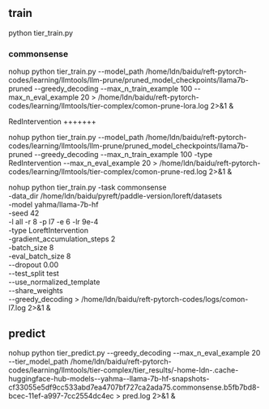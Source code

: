 
## train
python tier_train.py


### commonsense 
nohup python tier_train.py --model_path /home/ldn/baidu/reft-pytorch-codes/learning/llmtools/llm-prune/pruned_model_checkpoints/llama7b-pruned --greedy_decoding --max_n_train_example 100 --max_n_eval_example 20  > /home/ldn/baidu/reft-pytorch-codes/learning/llmtools/tier-complex/comon-prune-lora.log 2>&1 &



RedIntervention +++++++

nohup python tier_train.py --model_path /home/ldn/baidu/reft-pytorch-codes/learning/llmtools/llm-prune/pruned_model_checkpoints/llama7b-pruned --greedy_decoding --max_n_train_example 100 -type RedIntervention --max_n_eval_example 20  > /home/ldn/baidu/reft-pytorch-codes/learning/llmtools/tier-complex/comon-prune-red.log 2>&1 &

nohup python tier_train.py -task commonsense \
-data_dir /home/ldn/baidu/pyreft/paddle-version/loreft/datasets \
-model yahma/llama-7b-hf \
-seed 42 \
-l all -r 8 -p l7 -e 6 -lr 9e-4 \
-type LoreftIntervention \
-gradient_accumulation_steps 2 \
-batch_size 8 \
-eval_batch_size 8 \
--dropout 0.00 \
--test_split test \
--use_normalized_template \
--share_weights \
--greedy_decoding > /home/ldn/baidu/reft-pytorch-codes/logs/comon-l7.log 2>&1 &


## predict
nohup python tier_predict.py --greedy_decoding --max_n_eval_example 20 --tier_model_path /home/ldn/baidu/reft-pytorch-codes/learning/llmtools/tier-complex/tier_results/-home-ldn-.cache-huggingface-hub-models--yahma--llama-7b-hf-snapshots-cf33055e5df9cc533abd7ea4707bf727ca2ada75.commonsense.b5fb7bd8-bcec-11ef-a997-7cc2554dc4ec > pred.log 2>&1 &



